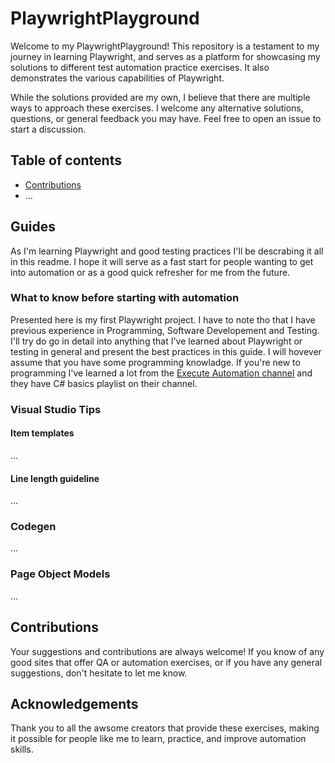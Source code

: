 # PlaywrightPlayground

Welcome to my PlaywrightPlayground! This repository is a testament to my journey in learning Playwright, and serves as a platform for showcasing my solutions to different test automation practice exercises.
It also demonstrates the various capabilities of Playwright.

While the solutions provided are my own, I believe that there are multiple ways to approach these exercises. 
I welcome any alternative solutions, questions, or general feedback you may have. Feel free to open an issue to start a discussion.

## Table of contents

- [Contributions](#contributions)
- ...

## Guides

As I'm learning Playwright and good testing practices I'll be descrabing it all in this readme. I hope it will serve as a fast start for people wanting to get into automation or as a good quick refresher for me from the future.

### What to know before starting with automation

Presented here is my first Playwright project. I have to note tho that I have previous experience in Programming, Software Developement and Testing. 
I'll try do go in detail into anything that I've learned about Playwright or testing in general and present the best practices in this guide. I will hovever assume that you have some programming knowladge. 
If you're new to programming I've learned a lot from the [Execute Automation channel](https://youtube.com/playlist?list=PL6tu16kXT9Pp3NFZgLbPZXEykeGQwxGSx) and they have C# basics playlist on their channel.

### Visual Studio Tips

#### Item templates
...

#### Line length guideline
...

### Codegen
...

### Page Object Models
...

## Contributions

Your suggestions and contributions are always welcome! If you know of any good sites that offer QA or automation exercises, or if you have any general suggestions, don't hesitate to let me know. 

## Acknowledgements 

Thank you to all the awsome creators that provide these exercises, making it possible for people like me to learn, practice, and improve automation skills. 
